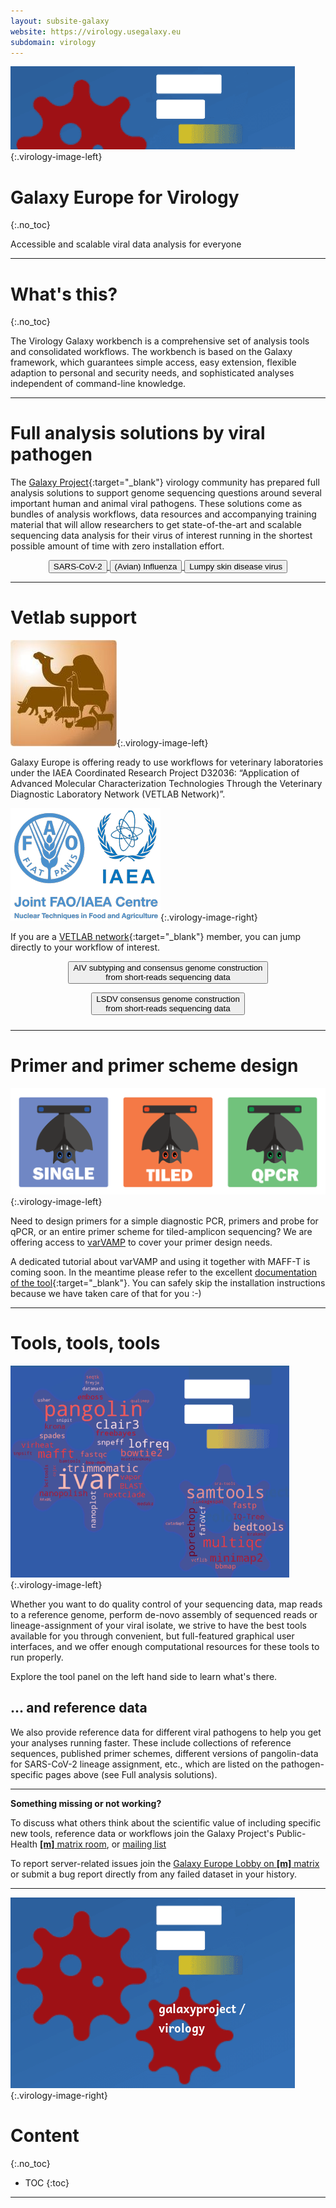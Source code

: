 ```yaml
---
layout: subsite-galaxy
website: https://virology.usegalaxy.eu
subdomain: virology
---
```


![Galaxy for Virology](/assets/media/virologyeu_banner.png){:.virology-image-left}

# Galaxy Europe for Virology
{:.no_toc}

Accessible and scalable viral data analysis for everyone

----

# What's this?
{:.no_toc}

The Virology Galaxy workbench is a comprehensive set of analysis tools and consolidated workflows.
The workbench is based on the Galaxy framework, which guarantees simple access, easy extension, flexible adaption to personal and security needs,
and sophisticated analyses independent of command-line knowledge.

----

# Full analysis solutions by viral pathogen

The [Galaxy Project](https://usegalaxy.org){:target="_blank"} virology community has prepared full analysis solutions to support genome sequencing questions around several important human and animal viral pathogens. These solutions come as bundles of analysis workflows, data resources and accompanying training material that will allow researchers to get state-of-the-art and scalable sequencing data analysis for their virus of interest running in the shortest possible amount of time with zero installation effort.

<div align="center">
    <a href="https://virology.usegalaxy.eu/u/wolfgang-maier/p/virology-sars-cov-2">
        <button type="button" class="btn btn-primary btn-lg">SARS-CoV-2</button>
    </a>
    <a href="https://virology.usegalaxy.eu/u/wolfgang-maier/p/virology-aiv">
        <button type="button" class="btn btn-primary btn-lg">(Avian) Influenza</button>
    </a>
    <a href="https://virology.usegalaxy.eu/u/wolfgang-maier/p/virology-lsdv">
        <button type="button" class="btn btn-primary btn-lg">Lumpy skin disease virus</button>
    </a>
</div>

----

# Vetlab support

![Galaxy Vetlab support](/assets/media/vetlab/vetlab_logo.jpg){:.virology-image-left}

Galaxy Europe is offering ready to use workflows for veterinary laboratories under the IAEA Coordinated Research Project D32036: “Application of Advanced Molecular Characterization Technologies Through the Veterinary Diagnostic Laboratory Network (VETLAB Network)”.

![Joint FAO/IAEA Centre logo](/assets/media/vetlab/joint_fao_iaea_logo.png){:.virology-image-right}

If you are a [VETLAB network](https://www.iaea.org/services/networks/vetlab){:target="_blank"} member, you can jump directly to your workflow of interest.

<div align="center" style="padding-bottom: 10px;">
    <a href="https://usegalaxy.eu/u/wolfgang-maier/w/aiv-sequence-analysis">
        <button type="button" class="btn btn-primary btn-lg"><span>AIV subtyping and consensus genome construction</span><br/><span>from short-reads sequencing data</span></button>
    </a>
    <p></p>
    <a href="https://usegalaxy.eu/u/wolfgang-maier/w/pox-virus-illumina-amplicon-workflow-from-half-genomes">
        <button type="button" class="btn btn-primary btn-lg"><span>LSDV consensus genome construction</span><br/><span>from short-reads sequencing data</span></button>
    </a>
</div>

----

# Primer and primer scheme design

![varVAMP](/assets/media/virologyeu_varvamp_logo.png){:.virology-image-left}

Need to design primers for a simple diagnostic PCR, primers and probe for qPCR, or an entire primer scheme for tiled-amplicon sequencing? We are offering access to [varVAMP](https://virology.usegalaxy.eu/?tool_id=toolshed.g2.bx.psu.edu%2Frepos%2Fiuc%2Fvarvamp%2Fvarvamp%2F1.2.0%2Bgalaxy0&version=latest) to cover your primer design needs.

A dedicated tutorial about varVAMP and using it together with MAFF-T is coming soon. In the meantime please refer to the excellent [documentation of the tool](https://github.com/jonas-fuchs/varVAMP){:target="_blank"}. You can safely skip the installation instructions because we have taken care of that for you :-)

----

# Tools, tools, tools

![Word cloud of important virology tools](/assets/media/virologyeu_wordcloud_on_background.png){:.virology-image-left}

Whether you want to do quality control of your sequencing data, map reads to a reference genome, perform de-novo assembly of sequenced reads or lineage-assignment of your viral isolate, we strive to have the best tools available for you through convenient, but full-featured graphical user interfaces, and we offer enough computational resources for these tools to run properly.

Explore the tool panel on the left hand side to learn what's there.

## ... and reference data

We also provide reference data for different viral pathogens to help you get your analyses running faster. These include collections of reference sequences, published primer schemes, different versions of pangolin-data for SARS-CoV-2 lineage assignment, etc., which are listed on the pathogen-specific pages above (see Full analysis solutions).

----

**Something missing or not working?**

<p>To discuss what others think about the scientific value of including specific new tools, reference data or workflows join the Galaxy Project's Public-Health <a href="https://matrix.to/#/%23galaxyproject_Public-Health%3Agitter.im?via=matrix.org&via=gitter.im" title="Public-Health matrix room" target="_blank"><b>[m]</b> matrix room</a>, or <a href="https://lists.galaxyproject.org/lists/public-health@lists.galaxyproject.org" title="Public-Health mailing list" target="_blank"><i class="fa fa-envelope"></i> mailing list</a></p>
<p>To report server-related issues join the <a href="https://matrix.to/#/#usegalaxy-eu_Lobby:gitter.im" title="usegalaxy-eu/Lobby" target="_blank">Galaxy Europe Lobby on <b>[m]</b> matrix</a> or submit a bug report directly from any failed dataset in your history.</p>

----

![Galaxy for Virology](/assets/media/virologyeu_logo.png){:.virology-image-right}

# Content
{:.no_toc}

* TOC
{:toc}

----

